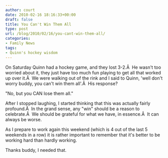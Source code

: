 ```yaml
---
author: court
date: 2010-02-16 18:16:33+00:00
draft: false
title: You Can't Win Them All
type: post
url: /blog/2010/02/16/you-cant-win-them-all/
categories:
- Family News
tags:
- Quinn's hockey wisdom
---
```


On Saturday Quinn had a hockey game, and they lost 3-2.Â  He wasn't too worried about it, they just have too much fun playing to get all that worked up over it.Â  We were walking out of the rink and I said to Quinn, 'well don't worry buddy, you can't win them all'.Â  His response?

"No, but you CAN lose them all."

After I stopped laughing, I started thinking that this was actually fairly profound.Â  In the grand sense, any "win" should be a reason to celebrate.Â  We should be grateful for what we have, in essence.Â  It can always be worse.

As I prepare to work again this weekend (which is 4 out of the last 5 weekends in a row) it is rather important to remember that it's better to be working hard than hardly working.

Thanks buddy, I needed that.
